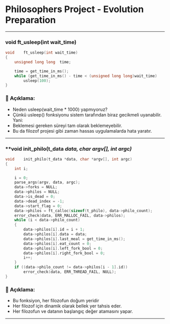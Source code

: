 # Philosophers Project - Evolution Preparation

---

###		**void	ft_usleep(int wait_time)**
```c
void	ft_usleep(int wait_time)
{
	unsigned long long	time;

	time = get_time_in_ms();
	while (get_time_in_ms() - time < (unsigned long long)wait_time)
		usleep(100);
}
```

### 🔧 **Açıklama:**
- Neden usleep(wait_time * 1000) yapmıyoruz?
- Çünkü usleep() fonksiyonu sistem tarafından biraz gecikmeli uyanabilir. Yani:
- Beklemesi gereken süreyi tam olarak beklemeyebilir.
- Bu da filozof projesi gibi zaman hassas uygulamalarda hata yaratır.

---

###		**void	init_philo(t_data *data, char *argv[], int argc)**
```c
void	init_philo(t_data *data, char *argv[], int argc)
{
	int	i;

	i = 0;
	parse_args(argv, data, argc);
	data->forks = NULL;
	data->philos = NULL;
	data->is_dead = 0;
	data->dead_index = -1;
	data->start_flag = 0;
	data->philos = ft_calloc(sizeof(t_philo), data->philo_count);
	error_check(data, ERR_MALLOC_FAIL, data->philos);
	while (i < data->philo_count)
	{
		data->philos[i].id = i + 1;
		data->philos[i].data = data;
		data->philos[i].last_meal = get_time_in_ms();
		data->philos[i].eat_count = 0;
		data->philos[i].left_fork_bool = 0;
		data->philos[i].right_fork_bool = 0;
		i++;
	}
	if ((data->philo_count != data->philos[i - 1].id))
		error_check(data, ERR_THREAD_FAIL, NULL);
}
```

### 🔧 **Açıklama:**
- Bu fonksiyon, her filozofun doğum yeridir
- Her filozof için dinamik olarak bellek yer tahsis eder.
- Her filozofun ve datanın başlangıç değer atamasını yapar.

---
